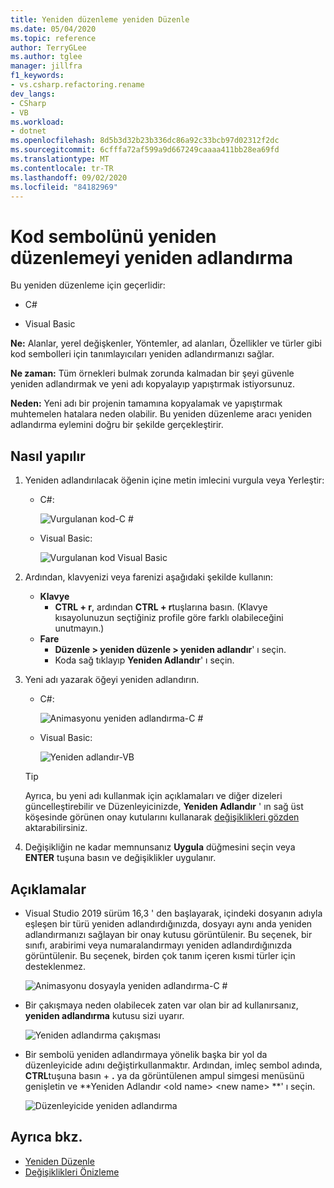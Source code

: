 ```yaml
---
title: Yeniden düzenleme yeniden Düzenle
ms.date: 05/04/2020
ms.topic: reference
author: TerryGLee
ms.author: tglee
manager: jillfra
f1_keywords:
- vs.csharp.refactoring.rename
dev_langs:
- CSharp
- VB
ms.workload:
- dotnet
ms.openlocfilehash: 8d5b3d32b23b336dc86a92c33bcb97d02312f2dc
ms.sourcegitcommit: 6cfffa72af599a9d667249caaaa411bb28ea69fd
ms.translationtype: MT
ms.contentlocale: tr-TR
ms.lasthandoff: 09/02/2020
ms.locfileid: "84182969"
---
```

# <a name="rename-a-code-symbol-refactoring"></a>Kod sembolünü yeniden düzenlemeyi yeniden adlandırma

Bu yeniden düzenleme için geçerlidir:

- C#

- Visual Basic

**Ne:** Alanlar, yerel değişkenler, Yöntemler, ad alanları, Özellikler ve türler gibi kod sembolleri için tanımlayıcıları yeniden adlandırmanızı sağlar.

**Ne zaman:** Tüm örnekleri bulmak zorunda kalmadan bir şeyi güvenle yeniden adlandırmak ve yeni adı kopyalayıp yapıştırmak istiyorsunuz.

**Neden:** Yeni adı bir projenin tamamına kopyalamak ve yapıştırmak muhtemelen hatalara neden olabilir. Bu yeniden düzenleme aracı yeniden adlandırma eylemini doğru bir şekilde gerçekleştirir.

## <a name="how-to"></a>Nasıl yapılır

1. Yeniden adlandırılacak öğenin içine metin imlecini vurgula veya Yerleştir:

   - C#:

       ![Vurgulanan kod-C #](media/rename-highlight-cs.png)

   - Visual Basic:

       ![Vurgulanan kod Visual Basic](media/rename-highlight-vb.png)

2. Ardından, klavyenizi veya farenizi aşağıdaki şekilde kullanın:

   - **Klavye**
      - **CTRL + r**, ardından **CTRL + r**tuşlarına basın. (Klavye kısayolunuzun seçtiğiniz profile göre farklı olabileceğini unutmayın.)
   - **Fare**
      - **Düzenle > yeniden düzenle > yeniden adlandır**' ı seçin.
      - Koda sağ tıklayıp **Yeniden Adlandır**' ı seçin.

3. Yeni adı yazarak öğeyi yeniden adlandırın.

   - C#:

      ![Animasyonu yeniden adlandırma-C #](media/rename-animated-cs.gif)

   - Visual Basic:

      ![Yeniden adlandır-VB](media/rename-rename-vb.png)

   > [!TIP]
   > Ayrıca, bu yeni adı kullanmak için açıklamaları ve diğer dizeleri güncelleştirebilir ve Düzenleyicinizde, **Yeniden Adlandır** ' ın sağ üst köşesinde görünen onay kutularını kullanarak [değişiklikleri gözden](../../ide/preview-changes.md) aktarabilirsiniz.

4. Değişikliğin ne kadar memnunsanız **Uygula** düğmesini seçin veya **ENTER** tuşuna basın ve değişiklikler uygulanır.

## <a name="remarks"></a>Açıklamalar

- Visual Studio 2019 sürüm 16,3 ' den başlayarak, içindeki dosyanın adıyla eşleşen bir türü yeniden adlandırdığınızda, dosyayı aynı anda yeniden adlandırmanızı sağlayan bir onay kutusu görüntülenir. Bu seçenek, bir sınıfı, arabirimi veya numaralandırmayı yeniden adlandırdığınızda görüntülenir. Bu seçenek, birden çok tanım içeren kısmi türler için desteklenmez.

   ![Animasyonu dosyayla yeniden adlandırma-C #](media/rename-with-file-animated-cs.gif)

- Bir çakışmaya neden olabilecek zaten var olan bir ad kullanırsanız, **yeniden adlandırma** kutusu sizi uyarır.

   ![Yeniden adlandırma çakışması](media/rename-conflict-cs.png)

- Bir sembolü yeniden adlandırmaya yönelik başka bir yol da düzenleyicide adını değiştirkullanmaktır. Ardından, imleç sembol adında, **CTRL**tuşuna basın + **.** ya da görüntülenen ampul simgesi menüsünü genişletin ve **Yeniden Adlandır \<old name> \<new name> **' ı seçin.

   ![Düzenleyicide yeniden adlandırma](media/rename-with-editor-cs.png)

## <a name="see-also"></a>Ayrıca bkz.

- [Yeniden Düzenle](../refactoring-in-visual-studio.md)
- [Değişiklikleri Önizleme](../../ide/preview-changes.md)
